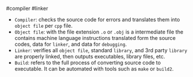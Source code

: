
#compiler #linker

- `Compiler`: checks the source code for errors and translates them into `object file` per `cpp` file.
- `Object file`: with the file extension `.o` or `.obj` is a intermediate file the contains machine language instructions translated form the source codes, data for `linker`, and data for `debugging`.
- `Linker`: verifies all `object file`, standard `library`, and 3rd party `library` are properly linked, then outputs executables, library files, etc.
- `Build`: refers to the full process of converting source code to executable. It can be automated with tools such as `make` or `build2`.
